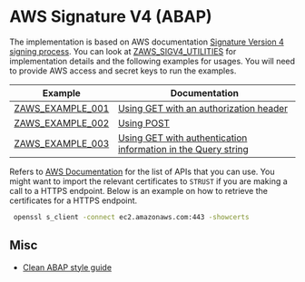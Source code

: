 # AWS Signature V4 (ABAP)

The implementation is based on AWS documentation [Signature Version 4 signing process](https://docs.aws.amazon.com/general/latest/gr/signature-version-4.html). You can look at [ZAWS_SIGV4_UTILITIES](src/zaws_sigv4_utilities.clas.abap) for implementation details and the following examples for usages. You will need to provide AWS access and secret keys to run the examples.
 
|Example         |Documentation|
|----------------|-------------|
|[ZAWS_EXAMPLE_001](src/zaws_example_001.clas.abap)|[Using GET with an authorization header](https://docs.aws.amazon.com/general/latest/gr/sigv4-signed-request-examples.html#sig-v4-examples-get-auth-header)
|[ZAWS_EXAMPLE_002](src/zaws_example_002.clas.abap)|[Using POST](https://docs.aws.amazon.com/general/latest/gr/sigv4-signed-request-examples.html#sig-v4-examples-post)
|[ZAWS_EXAMPLE_003](src/zaws_example_003.clas.abap)|[Using GET with authentication information in the Query string](https://docs.aws.amazon.com/general/latest/gr/sigv4-signed-request-examples.html#sig-v4-examples-get-query-string)

Refers to [AWS Documentation](https://docs.aws.amazon.com/index.html) for the list of APIs that you can use. You might want to import the relevant certificates to `STRUST` if you are making a call to a HTTPS endpoint. Below is an example on how to retrieve the certificates for a HTTPS endpoint.

```bash
 openssl s_client -connect ec2.amazonaws.com:443 -showcerts
```

## Misc

+ [Clean ABAP style guide](https://github.com/SAP/styleguides/blob/main/clean-abap/CleanABAP.md)
